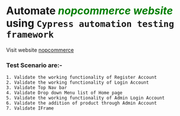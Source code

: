 # Automate <span style="color: green">*nopcommerce website*</span> using `Cypress automation testing framework`
Visit website [nopcommerce](https://demo.nopcommerce.com/)

### Test Scenario are:-
    1. Validate the working functionality of Register Account
    2. Validate the working functionality of Login Account
    3. Validate Top Nav bar
    4. Validate Drop down Menu list of Home page
    5. Validate the working functionality of Admin Login Account
    6. Validate the addition of product through Admin Account
    7. Validate IFrame
    

